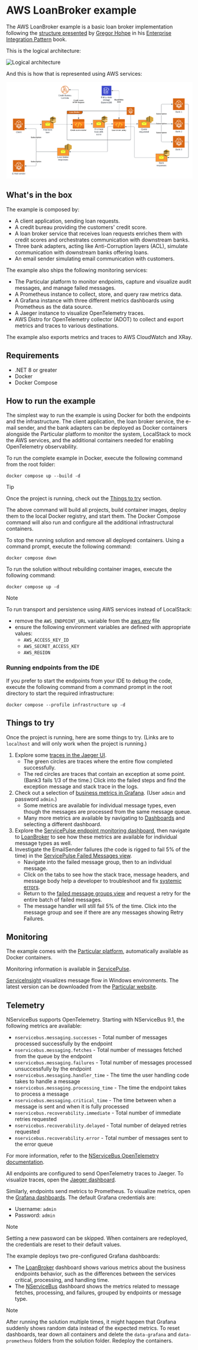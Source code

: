 # AWS LoanBroker example

The AWS LoanBroker example is a basic loan broker implementation following the [structure presented](https://www.enterpriseintegrationpatterns.com/patterns/messaging/ComposedMessagingExample.html) by [Gregor Hohpe](https://www.enterpriseintegrationpatterns.com/gregor.html) in his [Enterprise Integration Pattern](https://www.enterpriseintegrationpatterns.com/) book.

This is the logical architecture:

![Logical architecture](https://github.com/user-attachments/assets/5f2ef8b0-c7d4-4cef-ab7b-a8561cbd3282)

And this is how that is represented using AWS services:

![AWS Architectural Diagram](img/architecture-view.png)

## What's in the box

The example is composed by:

- A client application, sending loan requests.
- A credit bureau providing the customers' credit score.
- A loan broker service that receives loan requests enriches them with credit scores and orchestrates communication with downstream banks.
- Three bank adapters, acting like Anti-Corruption layers (ACL), simulate communication with downstream banks offering loans.
- An email sender simulating email communication with customers.

The example also ships the following monitoring services:

- The Particular platform to monitor endpoints, capture and visualize audit messages, and manage failed messages.
- A Prometheus instance to collect, store, and query raw metrics data.
- A Grafana instance with three different metrics dashboards using Prometheus as the data source.
- A Jaeger instance to visualize OpenTelemetry traces.
- AWS Distro for OpenTelemetry collector (ADOT) to collect and export metrics and traces to various destinations.

The example also exports metrics and traces to AWS CloudWatch and XRay.

## Requirements

- .NET 8 or greater
- Docker
- Docker Compose

## How to run the example

The simplest way to run the example is using Docker for both the endpoints and the infrastructure.
The client application, the loan broker service, the e-mail sender, and the bank adapters can be deployed as Docker containers alongside the Particular platform to monitor the system, LocalStack to mock the AWS services, and the additional containers needed for enabling OpenTelemetry observability.

To run the complete example in Docker, execute the following command from the root folder:

```shell
docker compose up --build -d
```

> [!TIP]
> Once the project is running, check out the [Things to try](#things-to-try) section.

The above command will build all projects, build container images, deploy them to the local Docker registry, and start them. The Docker Compose command will also run and configure all the additional infrastructural containers.

To stop the running solution and remove all deployed containers. Using a command prompt, execute the following command:

```shell
docker compose down
```

To run the solution without rebuilding container images, execute the following command:

```shell
docker compose up -d
```

> [!Note]
> To run transport and persistence using AWS services instead of LocalStack:
> - remove the `AWS_ENDPOINT_URL` variable from the [aws.env](env/aws.env) file
> - ensure the following environment variables are defined with appropriate values:
>   - `AWS_ACCESS_KEY_ID`
>   - `AWS_SECRET_ACCESS_KEY`
>   - `AWS_REGION`

### Running endpoints from the IDE

If you prefer to start the endpoints from your IDE to debug the code, execute the following command from a command prompt in the root directory to start the required infrastructure:

```shell
docker compose --profile infrastructure up -d
```

## Things to try

Once the project is running, here are some things to try. (Links are to `localhost` and will only work when the project is running.)

1. Explore some [traces in the Jaeger UI](http://localhost:16686/search?service=LoanBroker).
    * The green circles are traces where the entire flow completed successfully.
    * The red circles are traces that contain an exception at some point. (Bank3 fails 1/3 of the time.) Click into the failed steps and find the exception message and stack trace in the logs.
2. Check out a selection of [business metrics in Grafana](http://localhost:3000/d/edmhjobnxatc0c/loan-broker-demo?orgId=1&refresh=5s&from=now-15m&to=now&timezone=browser). (User `admin` and password `admin`.)
    * Some metrics are available for individual message types, even though the messages are processed from the same message queue.
    * Many more metrics are available by navigating to [Dashboards](http://localhost:3000/dashboards) and selecting a different dashboard.
3. Explore the [ServicePulse endpoint monitoring dashboard](http://localhost:3000/dashboards), then navigate to [LoanBroker](http://localhost:9999/#/monitoring/endpoint/LoanBroker?historyPeriod=1) to see how these metrics are available for individual message types as well.
4. Investigate the EmailSender failures (the code is rigged to fail 5% of the time) in the [ServicePulse Failed Messages view](http://localhost:9999/#/failed-messages/failed-message-groups).
    * Navigate into the failed message group, then to an individual message.
    * Click on the tabs to see how the stack trace, message headers, and message body help a developer to troubleshoot and fix [systemic errors](https://particular.net/blog/but-all-my-errors-are-severe).
    * Return to the [failed message groups view](http://localhost:9999/#/failed-messages/failed-message-groups) and request a retry for the entire batch of failed messages.
    * The message handler will still fail 5% of the time. Click into the message group and see if there are any messages showing Retry Failures.

## Monitoring

The example comes with the [Particular platform](https://docs.particular.net/platform/), automatically available as Docker containers.

Monitoring information is available in [ServicePulse](http://localhost:9999).

[ServiceInsight](https://docs.particular.net/serviceinsight/) visualizes message flow in Windows environments. The latest version can be downloaded from the [Particular website](https://particular.net/serviceinsight).

## Telemetry

NServiceBus supports OpenTelemetry. Starting with NServiceBus 9.1, the following metrics are available:

- `nservicebus.messaging.successes` - Total number of messages processed successfully by the endpoint
- `nservicebus.messaging.fetches` - Total number of messages fetched from the queue by the endpoint
- `nservicebus.messaging.failures` - Total number of messages processed unsuccessfully by the endpoint
- `nservicebus.messaging.handler_time` - The time the user handling code takes to handle a message
- `nservicebus.messaging.processing_time` - The time the endpoint takes to process a message
- `nservicebus.messaging.critical_time` - The time between when a message is sent and when it is fully processed
- `nservicebus.recoverability.immediate` - Total number of immediate retries requested
- `nservicebus.recoverability.delayed` - Total number of delayed retries requested
- `nservicebus.recoverability.error` - Total number of messages sent to the error queue

For more information, refer to the [NServiceBus OpenTelemetry documentation](https://docs.particular.net/nservicebus/operations/opentelemetry).

All endpoints are configured to send OpenTelemetry traces to Jaeger. To visualize traces, open the [Jaeger dashboard](http://localhost:16686).

Similarly, endpoints send metrics to Prometheus. To visualize metrics, open the [Grafana dashboards](http://localhost:3000/dashboards). The default Grafana credentials are:

- Username: `admin`
- Password: `admin`

> [!NOTE]
> Setting a new password can be skipped. When containers are redeployed, the credentials are reset to their default values.

The example deploys two pre-configured Grafana dashboards:

- The [LoanBroker](http://localhost:3000/d/edmhjobnxatc0b/loanbroker?orgId=1&refresh=5s) dashboard shows various metrics about the business endpoints behavior, such as the differences between the services critical, processing, and handling time.
- The [NServiceBus](http://localhost:3000/d/MHqYOIqnz/nservicebus?orgId=1&refresh=5s) dashboard shows the metrics related to message fetches, processing, and failures, grouped by endpoints or message type.

> [!NOTE]
> After running the solution multiple times, it might happen that Grafana suddenly shows random data instead of the expected metrics. To reset dashboards, tear down all containers and delete the `data-grafana` and `data-prometheus` folders from the solution folder. Redeploy the containers.
